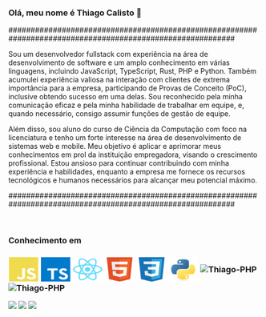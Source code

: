### Olá, meu nome é Thiago Calisto 👋

<!--
**ThiagoCalisto/ThiagoCalisto** is a ✨ _special_ ✨ repository because its `README.md` (this file) appears on your GitHub profile.

Here are some ideas to get you started:

- 🔭 I’m currently working on ...
- 🌱 I’m currently learning ...
- 👯 I’m looking to collaborate on ...
- 🤔 I’m looking for help with ...
- 💬 Ask me about ...
- 📫 How to reach me: ...
- 😄 Pronouns: ...
- ⚡ Fun fact: ...
-->
###########################################################################################################


  Sou um desenvolvedor fullstack com experiência na área de desenvolvimento de software e um amplo conhecimento em várias
linguagens, incluindo JavaScript, TypeScript, Rust, PHP e Python. Também acumulei experiência valiosa na interação com
clientes de extrema importância para a empresa, participando de Provas de Conceito (PoC), inclusive obtendo sucesso em uma
delas. Sou reconhecido pela minha comunicação eficaz e pela minha habilidade de trabalhar em equipe, e, quando necessário,
consigo assumir funções de gestão de equipe.

  Além disso, sou aluno do curso de Ciência da Computação com foco na licenciatura e tenho um forte interesse na área de
desenvolvimento de sistemas web e mobile. Meu objetivo é aplicar e aprimorar meus conhecimentos em prol da instituição
empregadora, visando o crescimento profissional. Estou ansioso para continuar contribuindo com minha experiência e
habilidades, enquanto a empresa me fornece os recursos tecnológicos e humanos necessários para alcançar meu potencial
máximo.

###########################################################################################################
<!--
<div align="center">
  <a href="https://github.com/ThiagoCalisto">
  <img height="180em" src="https://github-readme-stats.vercel.app/api?username=ThiagoCalisto&show_icons=true&theme=dracula&include_all_commits=true&count_private=true"/>
  <img height="180em" src="https://github-readme-stats.vercel.app/api/top-langs/?username=ThiagoCalisto&layout=compact&langs_count=7&theme=dracula"/>
</div>
-->
  <div style="display: inline_block"><br>
    <h3>Conhecimento em<h3>
  <img align="center" alt="Thiago-Js" height="50" width="60" src="https://raw.githubusercontent.com/devicons/devicon/master/icons/javascript/javascript-plain.svg">
  <img align="center" alt="Thiago-Ts" height="50" width="60" src="https://raw.githubusercontent.com/devicons/devicon/master/icons/typescript/typescript-plain.svg">
  <img align="center" alt="Thiago-React" height="50" width="60" src="https://raw.githubusercontent.com/devicons/devicon/master/icons/react/react-original.svg">
  <img align="center" alt="Thiago-HTML" height="50" width="60" src="https://raw.githubusercontent.com/devicons/devicon/master/icons/html5/html5-original.svg">
  <img align="center" alt="Thiago-CSS" height="50" width="60" src="https://raw.githubusercontent.com/devicons/devicon/master/icons/css3/css3-original.svg">
  <img align="center" alt="Thiago-Python" height="50" width="60" src="https://raw.githubusercontent.com/devicons/devicon/master/icons/python/python-original.svg">
  <img align="center" alt="Thiago-PHP" height="50" width="60" src="https://raw.githubusercontent.com/jmnote/z-icons/master/svg/php.svg">
  <img align="center" alt="Thiago-PHP" height="50" width="60" src="https://raw.githubusercontent.com/jmnote/z-icons/master/svg/git.svg">
</div>
 
<div> 
  <a href="https://instagram.com/thiagoclist/" target="_blank"><img src="https://img.shields.io/badge/-Instagram-%23E4405F?style=for-the-badge&logo=instagram&logoColor=white" target="_blank"></a>
  <a href = "mailto:thiagocalist2@gmail.com"><img src="https://img.shields.io/badge/-Gmail-%23333?style=for-the-badge&logo=gmail&logoColor=white" target="_blank"></a>
  <a href="https://www.linkedin.com/in/thiago-calisto-b3b8141ba/" target="_blank"><img src="https://img.shields.io/badge/-LinkedIn-%230077B5?style=for-the-badge&logo=linkedin&logoColor=white" target="_blank"></a> 
 
</div>
